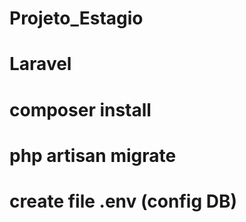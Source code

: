 # Projeto_Estagio

# Laravel

# composer install

# php artisan migrate

# create file .env (config DB)
